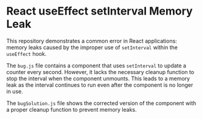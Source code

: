 # React useEffect setInterval Memory Leak

This repository demonstrates a common error in React applications: memory leaks caused by the improper use of `setInterval` within the `useEffect` hook. 

The `bug.js` file contains a component that uses `setInterval` to update a counter every second.  However, it lacks the necessary cleanup function to stop the interval when the component unmounts. This leads to a memory leak as the interval continues to run even after the component is no longer in use.

The `bugSolution.js` file shows the corrected version of the component with a proper cleanup function to prevent memory leaks.